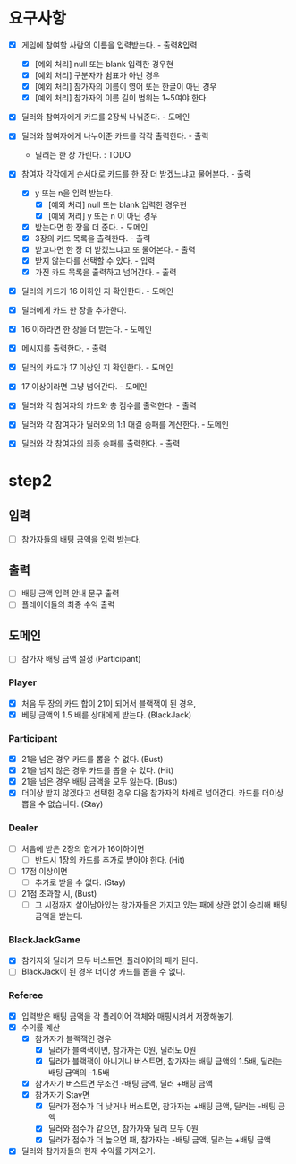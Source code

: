 # 요구사항
* [x] 게임에 참여할 사람의 이름을 입력받는다. - 출력&입력
  * [x] [예외 처리] null 또는 blank 입력한 경우현
  * [x] [예외 처리] 구분자가 쉼표가 아닌 경우
  * [x] [예외 처리] 참가자의 이름이 영어 또는 한글이 아닌 경우
  * [x] [예외 처리] 참가자의 이름 길이 범위는 1~5여야 한다.

* [x] 딜러와 참여자에게 카드를 2장씩 나눠준다. - 도메인
* [x] 딜러와 참여자에게 나누어준 카드를 각각 출력한다. - 출력
    - 딜러는 한 장 가린다. : TODO

* [x] 참여자 각각에게 순서대로 카드를 한 장 더 받겠느냐고 물어본다. - 출력
  * [x] y 또는 n을 입력 받는다.
    * [x] [예외 처리] null 또는 blank 입력한 경우현 
    * [x] [예외 처리] y 또는 n 이 아닌 경우
  * [x] 받는다면 한 장을 더 준다. - 도메인
  * [x] 3장의 카드 목록을 출력한다. - 출력
  * [x] 받고나면 한 장 더 받겠느냐고 또 물어본다. - 출력
  * [x] 받지 않는다를 선택할 수 있다. - 입력 
  * [x] 가진 카드 목록을 출력하고 넘어간다. - 출력

* [x] 딜러의 카드가 16 이하인 지 확인한다. - 도메인
* [x] 딜러에게 카드 한 장을 추가한다.
* [x] 16 이하라면 한 장을 더 받는다. - 도메인 
* [x] 메시지를 출력한다. - 출력
 
* [x] 딜러의 카드가 17 이상인 지 확인한다. - 도메인
* [x] 17 이상이라면 그냥 넘어간다. - 도메인 
    
* [x] 딜러와 각 참여자의 카드와 총 점수를 출력한다. - 출력

* [x] 딜러와 각 참여자가 딜러와의 1:1 대결 승패를 계산한다. - 도메인
* [x] 딜러와 각 참여자의 최종 승패를 출력한다. - 출력


# step2

## 입력
- [ ] 참가자들의 배팅 금액을 입력 받는다. 

## 출력
- [ ] 배팅 금액 입력 안내 문구 출력
- [ ] 플레이어들의 최종 수익 출력

## 도메인
- [ ] 참가자 배팅 금액 설정 (Participant)

### Player
- [x] 처음 두 장의 카드 합이 21이 되어서 블랙잭이 된 경우, 
- [x] 베팅 금액의 1.5 배를 상대에게 받는다. (BlackJack)

### Participant
- [x] 21을 넘은 경우 카드를 뽑을 수 없다. (Bust)
- [x] 21을 넘지 않은 경우 카드를 뽑을 수 있다. (Hit)
- [x] 21을 넘은 경우 배팅 금액을 모두 잃는다. (Bust)
- [x] 더이상 받지 않겠다고 선택한 경우 다음 참가자의 차례로 넘어간다. 카드를 더이상 뽑을 수 없습니다. (Stay)

### Dealer
- [ ] 처음에 받은 2장의 합계가 16이하이면 
  - [ ] 반드시 1장의 카드를 추가로 받아야 한다. (Hit)
- [ ] 17점 이상이면
  - [ ] 추가로 받을 수 없다. (Stay)
- [ ] 21점 초과할 시, (Bust)
  - [ ] 그 시점까지 살아남아있는 참가자들은 가지고 있는 패에 상관 없이 승리해 배팅 금액을 받는다.

### BlackJackGame
- [x] 참가자와 딜러가 모두 버스트면, 플레이어의 패가 된다.
- [ ] BlackJack이 된 경우 더이상 카드를 뽑을 수 없다.

### Referee
- [x] 입력받은 배팅 금액을 각 플레이어 객체와 매핑시켜서 저장해놓기.
- [x] 수익률 계산
  - [x] 참가자가 블랙잭인 경우
    - [x] 딜러가 블랙잭이면, 참가자는 0원, 딜러도 0원
    - [x] 딜러가 블랙잭이 아니거나 버스트면, 참가자는 배팅 금액의 1.5배, 딜러는 배팅 금액의 -1.5배
  - [x] 참가자가 버스트면 무조건 -배팅 금액, 딜러 +배팅 금액
  - [x] 참가자가 Stay면
    - [x] 딜러가 점수가 더 낮거나 버스트면, 참가자는 +배팅 금액, 딜러는 -배팅 금액
    - [x] 딜러와 점수가 같으면, 참가자와 딜러 모두 0원
    - [x] 딜러가 점수가 더 높으면 패, 참가자는 -배팅 금액, 딜러는 +배팅 금액
- [x] 딜러와 참가자들의 현재 수익률 가져오기.
